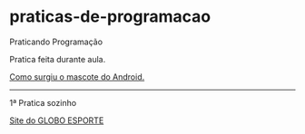# praticas-de-programacao
 Praticando Programação


Pratica feita durante aula. 

<a href= "https://igoorgoncalvees.github.io/html-css/desafios/desaf010/atividade%20b/android"> Como surgiu o mascote do Android. </a>

------------------------------------------------------------------

1ª Pratica sozinho

<a href="https://igoorgoncalvees.github.io/globoesporte/globoesporte.html"> Site do GLOBO ESPORTE </a>